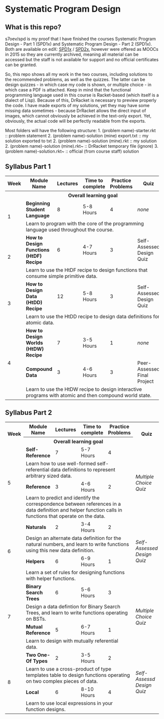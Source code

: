 # Systematic Program Design

## What is this repo?
s7oev/spd is my proof that I have finished the courses Systematic Program Design - Part 1 (SPD1x) and Systematic Program Design - Part 2 (SPD1x). Both are available on edX: [SPD1x](https://courses.edx.org/courses/course-v1:UBCx+SPD1x+2T2015/course/) / [SPD2x](https://courses.edx.org/courses/course-v1:UBCx+SPD2x+2T2015/course/), however were offered as MOOCs in 2015 so they are currently archived, meaning all material can be accessed but the staff is not available for support and no official certificates can be granted.

So, this repo shows all my work in the two courses, including solutions to the recommended problems, as well as the quizzes. The latter can be design quizzes - in which case my code is shown, or multiple choice - in which case a PDF is attached. Keep in mind that the functional programming language used in this course is Racket-based (which itself is a dialect of Lisp). Because of this, DrRacket is necessary to preview properly the code. I have made exports of my solutions, yet they may have some missing data sometimes - because DrRacket allows the direct input of images, which cannot obviously be achieved in the text-only export. Yet, obviously, the actual code will be perfectly readable from the exports.

Most folders will have the following structure:
1\. (problem name)-starter.rkt :: problem statement
2\. (problem name)-solution (mine) export.txt :: my solution exported to txt
2\. (problem name)-solution (mine).rkt :: my solution
2\. (problem name)-solution (mine).rkt~ :: DrRacket temporary file (ignore)
3\. (problem name)-solution.rkt~ :: official (from course staff) solution

## Syllabus Part 1

<table>
  <tr>
    <th>Week</th>
    <th width=25%>Module Name</th>
    <th>Lectures</th>  
    <th>Time to complete</th>  
    <th>Practice Problems</th>  
    <th width=14%>Quiz</th>
  </tr>
  <tr>
  <th colspan="1">
  </th> 
  <th colspan="5">Overall learning goal</th> 
  </tr>

  <tr>
    <td rowspan="2">1</td>
    <td><strong>Beginning Student Language</strong></td>
    <td>8</td>
    <td>5-8 Hours</td>
    <td>4</td>
    <td><i>none</i></td>
  </tr>

  <tr>
  
  <td colspan="5">Learn to program with the core of the programming language used throughout the course.</td>
  </tr>




  <tr>
    <td rowspan="2">2</td>
    <td><strong>How to Design Functions (HtDF) Recipe</strong></td>
    <td>6</td>
    <td>4-7 Hours</td>
    <td>3</td>
    <td>Self-Assessed Design Quiz</td>
  </tr>
  
  <tr>
  <td colspan="5">Learn to use the HtDF recipe to design functions that consume simple primitive data.</td>
    
  
  <tr>
    <td rowspan="2">3</td>
    <td><strong>How to Design Data (HtDD) Recipe</strong></td>
    <td>12</td>
    <td>5-8 Hours</td>
    <td>3</td>
    <td>Self-Assessed Design Quiz</td>
  </tr>
  
  <tr>	
  <td colspan="5">Learn to use the HtDD recipe to design data definitions for atomic data.</td>
    
 
  <tr>
    <td rowspan="3">4</td>
    <td><strong>How to Design Worlds (HtDW) Recipe</strong></td>
    <td>7</td>
    <td>3-5 Hours</td>
    <td>1</td>
    <td><i>none</i></td>
  </tr>
  
  <tr>
    <td><strong>Compound Data</strong></td>
    <td>3</td>
    <td>4-6 Hours</td>
    <td>3</td>
    <td>Peer-Assessed Final Project</td>
  </tr>
  
  <tr>		
  <td colspan="5">Learn to use the HtDW recipe to design interactive programs with atomic and then compound world state.</td>
  </tr>
</table>

## Syllabus Part 2

<table>
<tbody>
<tr>
  <th rowspan="2">Week</th>
  <th width="25%">Module Name</th>
  <th>Lectures</th>
  <th>Time to complete</th>
  <th>Practice Problems</th>
  <th rowspan="2" width="14%">Quiz</th>
</tr>
<tr>
  <th colspan="4">Overall learning goal</th>
</tr>

<tr>
  <td rowspan="4">5</td>
  <td><strong>Self-Reference</strong></td>
  <td>7</td>
  <td>5-7 Hours</td>
  <td>4</td>
  <td rowspan ="4"><i>Multiple Choice Quiz</i></td>
</tr>
<tr>
  <td colspan="4">Learn how to use well-formed self-referential data definitions to represent arbitrary sized data.</td>
</tr>
<tr>
  <td><strong>Reference</strong></td>
  <td>3</td>
  <td>4-6 Hours</td>
  <td>2</td>
</tr>
<tr>
 <td colspan="4">Learn to predict and identify the correspondence between references in a data definition and helper function calls in functions that operate on the data.</td>
</tr>

<tr>
  <td rowspan="4">6</td>
  <td><strong>Naturals</strong></td>
  <td>2</td>
  <td>3-4 Hours</td>
  <td>2</td>
  <td rowspan ="4"><i>Self-Assessed Design Quiz</i></td>
</tr>
<tr>
  <td colspan="4">Design an alternate data definition for the natural numbers, and learn to write functions using this new data definition.</td>
</tr>
<tr>
  <td><strong>Helpers</strong></td>
  <td>6</td>
  <td>6-9 Hours</td>
  <td>1</td>
</tr>
<tr>
  <td colspan="4">Learn a set of rules for designing functions with helper functions.</td>
</tr>

<tr>
  <td rowspan="4">7</td>
  <td><strong>Binary Search Trees</strong></td>
  <td>6</td>
  <td>5-6 Hours</td>
  <td>3</td>
  <td rowspan ="4"><i>Multiple Choice Quiz</i></td>
</tr>
<tr>
  <td colspan="4">Design a data defintion for Binary Search Trees, and learn to write functions operating on BSTs.</td>
</tr>
<tr>
  <td><strong>Mutual Reference</strong></td>
  <td>5</td>
  <td>6-7 Hours</td>
  <td>1</td>
</tr>
<tr>
  <td colspan="4">Learn to design with mutually referential data.</td>
</tr>

<tr>
  <td rowspan="4">8</td>
  <td><strong>Two One-Of Types</strong></td>
  <td>2</td>
  <td>3-5 Hours</td>
  <td>2</td>
  <td rowspan ="4"><i>Self-Assessd Design Quiz</i></td>
</tr>
<tr>
  <td colspan="4">Learn to use a cross-product of type templates table to design functions operating on two complex pieces of data.</td>
</tr>
<tr>
  <td><strong>Local</strong></td>
  <td>6</td>
  <td>8-10 Hours</td>
  <td>4</td>
</tr>
<tr>
  <td colspan="4">Learn to use local expressions in your function designs.</td>
</tr>

</tbody>
</table>
